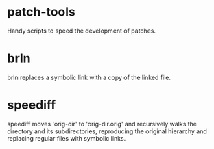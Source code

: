 patch-tools
===========

Handy scripts to speed the development of patches.

brln
====

brln replaces a symbolic link with a copy of the linked file.

speediff
========

speediff moves 'orig-dir' to 'orig-dir.orig' and recursively walks the
directory and its subdirectories, reproducing the original hierarchy
and replacing regular files with symbolic links.
